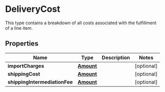 

# DeliveryCost

This type contains a breakdown of all costs associated with the fulfillment of a line item.
## Properties

Name | Type | Description | Notes
------------ | ------------- | ------------- | -------------
**importCharges** | [**Amount**](Amount.md) |  |  [optional]
**shippingCost** | [**Amount**](Amount.md) |  |  [optional]
**shippingIntermediationFee** | [**Amount**](Amount.md) |  |  [optional]




